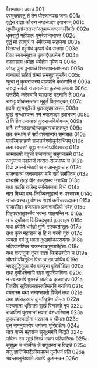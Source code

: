 वैशम्पायन उवाच	001  
एवमुक्तास्तु ते तेन पौरजानपदा जनाः	001a  
वृद्धेन राज्ञा कौरव्य नष्टसञ्ज्ञा इवाभवन्	001c  
तूष्णीम्भूतांस्ततस्तांस्तुबाष्पकण्ठान्महीपतिः	002a  
धृतराष्ट्रो महीपालः पुनरेवाभ्यभाषत	002c  
वृद्धं मां हतपुत्रं च धर्मपत्न्या सहानया	003a  
विलपन्तं बहुविधं कृपणं चैव सत्तमाः	003c  
पित्रा स्वयमनुज्ञातं कृष्णद्वैपायनेन वै	004a  
वनवासाय धर्मज्ञा धर्मज्ञेन नृपेण च	004c  
सोऽहं पुनः पुनर्याचे शिरसावनतोऽनघाः	005a  
गान्धार्या सहितं तन्मां समनुज्ञातुमर्हथ	005c  
श्रुत्वा तु कुरुराजस्य वाक्यानि करुणानि ते	006a  
रुरुदुः सर्वतो राजन्समेताः कुरुजाङ्गलाः	006c  
उत्तरीयैः करैश्चापि सञ्छाद्य वदनानि ते	007a  
रुरुदुः शोकसन्तप्ता मुहूर्तं पितृमातृवत्	007c  
हृदयैः शून्यभूतैस्ते धृतराष्ट्रप्रवासजम्	008a  
दुःखं सन्धारयन्तः स्म नष्टसञ्ज्ञा इवाभवन्	008c  
ते विनीय तमायासं कुरुराजवियोगजम्	009a  
शनैः शनैस्तदान्योन्यमब्रुवन्स्वमतान्युत	009c  
ततः सन्धाय ते सर्वे वाक्यान्यथ समासतः	010a  
एकस्मिन्ब्राह्मणे राजन्नावेश्योचुर्नराधिपम्	010c  
ततः स्वचरणे वृद्धः सम्मतोऽर्थविशारदः	011a  
साम्बाख्यो बह्वृचो राजन्वक्तुं समुपचक्रमे	011c  
अनुमान्य महाराजं तत्सदः सम्प्रभाष्य च	012a  
विप्रः प्रगल्भो मेधावी स राजानमुवाच ह	012c  
राजन्वाक्यं जनस्यास्य मयि सर्वं समर्पितम्	013a  
वक्ष्यामि तदहं वीर तज्जुषस्व नराधिप	013c  
यथा वदसि राजेन्द्र सर्वमेतत्तथा विभो	014a  
नात्र मिथ्या वचः किञ्चित्सुहृत्त्वं नः परस्परम्	014c  
न जात्वस्य तु वंशस्य राज्ञां कश्चित्कदाचन	015a  
राजासीद्यः प्रजापालः प्रजानामप्रियो भवेत्	015c  
पितृवद्भ्रातृवच्चैव भवन्तः पालयन्ति नः	016a  
न च दुर्योधनः किञ्चिदयुक्तं कृतवान्नृप	016c  
यथा ब्रवीति धर्मज्ञो मुनिः सत्यवतीसुतः	017a  
तथा कुरु महाराज स हि नः परमो गुरुः	017c  
त्यक्ता वयं तु भवता दुःखशोकपरायणाः	018a  
भविष्यामश्चिरं राजन्भवद्गुणशतैर्हृताः	018c  
यथा शन्तनुना गुप्ता राज्ञा चित्राङ्गदेन च	019a  
भीष्मवीर्योपगूढेन पित्रा च तव पार्थिव	019c  
भवद्बुद्धियुजा चैव पाण्डुना पृथिवीक्षिता	020a  
तथा दुर्योधनेनापि राज्ञा सुपरिपालिताः	020c  
न स्वल्पमपि पुत्रस्ते व्यलीकं कृतवान्नृप	021a  
पितरीव सुविश्वस्तास्तस्मिन्नपि नराधिपे	021c  
वयमास्म यथा सम्यग्भवतो विदितं तथा	021e  
तथा वर्षसहस्राय कुन्तीपुत्रेण धीमता	022a  
पाल्यमाना धृतिमता सुखं विन्दामहे नृप	022c  
राजर्षीणां पुराणानां भवतां वंशधारिणाम्	023a  
कुरुसंवरणादीनां भरतस्य च धीमतः	023c  
वृत्तं समनुयात्येष धर्मात्मा भूरिदक्षिणः	024a  
नात्र वाच्यं महाराज सुसूक्ष्ममपि विद्यते	024c  
उषिताः स्म सुखं नित्यं भवता परिपालिताः	025a  
सुसूक्ष्मं च व्यलीकं ते सपुत्रस्य न विद्यते	025c  
यत्तु ज्ञातिविमर्देऽस्मिन्नात्थ दुर्योधनं प्रति	026a  
भवन्तमनुनेष्यामि तत्रापि कुरुनन्दन	026c  
